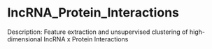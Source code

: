 # IncRNA_Protein_Interactions
Description: Feature extraction and unsupervised clustering of high-dimensional IncRNA x Protein Interactions


